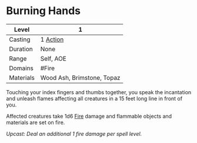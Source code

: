 # Burning Hands

| Level     | 1                                                  |
| --------- | -------------------------------------------------- |
| Casting   | 1 [Action](../../../../Game%20Procedures/Action.md) |
| Duration  | None                                               |
| Range     | Self, AOE                                          |
| Domains   | #Fire                                              |
| Materials | Wood Ash, Brimstone, Topaz                         |

Touching your index fingers and thumbs together, you speak the incantation and unleash flames affecting all creatures in a 15 feet long line in front of you.

Affected creatures take 1d6 [Fire](../../../../Damage%20Types/Fire.md) damage and flammable objects and materials are set on fire.

*Upcast: Deal an additional 1 fire damage per spell level.*
